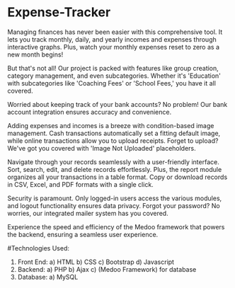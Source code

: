 # Expense-Tracker
Managing finances has never been easier with this comprehensive tool. It lets you track monthly, daily, and yearly incomes and expenses through interactive graphs. Plus, watch your monthly expenses reset to zero as a new month begins!

But that's not all! Our project is packed with features like group creation, category management, and even subcategories. Whether it's 'Education' with subcategories like 'Coaching Fees' or 'School Fees,' you have it all covered.

Worried about keeping track of your bank accounts? No problem! Our bank account integration ensures accuracy and convenience. 

Adding expenses and incomes is a breeze with condition-based image management. Cash transactions automatically set a fitting default image, while online transactions allow you to upload receipts. Forget to upload? We've got you covered with 'Image Not Uploaded' placeholders.

Navigate through your records seamlessly with a user-friendly interface. Sort, search, edit, and delete records effortlessly. Plus, the report module organizes all your transactions in a table format. Copy or download records in CSV, Excel, and PDF formats with a single click.

Security is paramount. Only logged-in users access the various modules, and logout functionality ensures data privacy. Forgot your password? No worries, our integrated mailer system has you covered. 

Experience the speed and efficiency of the Medoo framework that powers the backend, ensuring a seamless user experience.

#Technologies Used:
  1) Front End:
       a) HTML
       b) CSS
       c) Bootstrap
       d) Javascript
  2) Backend:
     a) PHP
     b) Ajax
     c) (Medoo Framework) for database
  3) Database:
     a) MySQL 
     

